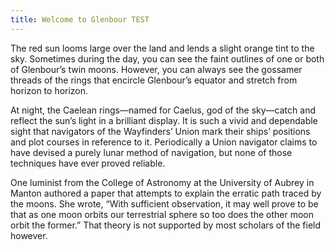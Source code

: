 ```yaml
---
title: Welcome to Glenbour TEST
---
```

The red sun looms large over the land and lends a slight orange tint to the sky. Sometimes during the day, you can see the faint outlines of one or both of Glenbour’s twin moons. However, you can always see the gossamer threads of the rings that encircle Glenbour’s equator and stretch from horizon to horizon.

At night, the Caelean rings—named for Caelus, god of the sky—catch and reflect the sun’s light in a brilliant display. It is such a vivid and dependable sight that navigators of the Wayfinders’ Union mark their ships’ positions and plot courses in reference to it. Periodically a Union navigator claims to have devised a purely lunar method of navigation, but none of those techniques have ever proved reliable. 

One luminist from the College of Astronomy at the University of Aubrey in Manton authored a paper that attempts to explain the erratic path traced by the moons. She wrote, “With sufficient observation, it may well prove to be that as one moon orbits our terrestrial sphere so too does the other moon orbit the former.” That theory is not supported by most scholars of the field however.